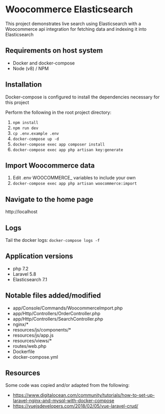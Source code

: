 # Woocommerce Elasticsearch
This project demonstrates live search using Elasticsearch with a Woocommerce api integration for fetching data and indexing it into Elasticsearch

## Requirements on host system
- Docker and docker-compose
- Node (v8) / NPM

## Installation
Docker-compose is configured to install the dependencies necessary for this project

Perform the following in the root project directory:

1. `npm install`
2. `npm run dev`
3. `cp .env.example .env`
3. `docker-compose up -d`
4. `docker-compose exec app composer install`
5. `docker-compose exec app php artisan key:generate`

## Import Woocommerce data
1. Edit .env WOOCOMMERCE_ variables to include your own
2. `docker-compose exec app php artisan woocommerce:import`

## Navigate to the home page
http://localhost

## Logs
Tail the docker logs: `docker-compose logs -f`

## Application versions
- php 7.2
- Laravel 5.8
- Elasticsearch 7.1

## Notable files added/modified
- app/Console/Commands/WoocommerceImport.php
- app/Http/Controllers/OrderController.php
- app/Http/Controllers/SearchController.php
- nginx/*
- resources/js/components/*
- resources/js/app.js
- resources/views/*
- routes/web.php
- Dockerfile
- docker-compose.yml

## Resources

Some code was copied and/or adapted from the following:

- https://www.digitalocean.com/community/tutorials/how-to-set-up-laravel-nginx-and-mysql-with-docker-compose
- https://vuejsdevelopers.com/2018/02/05/vue-laravel-crud/
